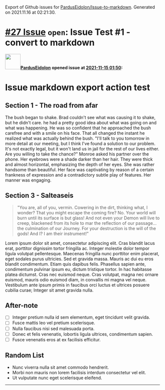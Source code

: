 Export of Github issues for [PardusEidolon/Issue-to-markdown](https://github.com/PardusEidolon/Issue-to-markdown). Generated on 2021.11.16 at 02:21:30.

# [\#27 Issue](https://github.com/PardusEidolon/Issue-to-markdown/issues/27) `open`: Issue Test #1 - convert to markdown

#### <img src="https://avatars.githubusercontent.com/u/38515818?u=24fc8082b5e12ec9c68228d2c492bdf3bc0d5ff4&v=4" width="50">[PardusEidolon](https://github.com/PardusEidolon) opened issue at [2021-11-15 01:50](https://github.com/PardusEidolon/Issue-to-markdown/issues/27):

# Issue markdown export action test

## Section 1 - The road from afar

The bush began to shake. Brad couldn't see what was causing it to shake, but he didn't care. he had a pretty good idea about what was going on and what was happening. He was so confident that he approached the bush carefree and with a smile on his face. That all changed the instant he realized what was actually behind the bush.
"I'll talk to you tomorrow in more detail at our meeting, but I think I've found a solution to our problem. It's not exactly legal, but it won't land us in jail for the rest of our lives either. Are you willing to take the chance?" Monroe asked his partner over the phone. Her eyebrows were a shade darker than her hair. They were thick and almost horizontal, emphasizing the depth of her eyes. She was rather handsome than beautiful. Her face was captivating by reason of a certain frankness of expression and a contradictory subtle play of features. Her manner was engaging.

## Section 3 - Salteaseis

> "You are, all of you, vermin. Cowering in the dirt, thinking what, I wonder? That you might escape the coming fire? No. Your world will burn until its surface is but glass! And not even your Demon will live to creep, blackened from its hole to mar the reflection of our passage... the culmination of our Journey. For your destruction is the will of the gods! And I? I am their instrument!"

Lorem ipsum dolor sit amet, consectetur adipiscing elit. Cras blandit lacus erat, porttitor dignissim tortor fringilla ac. Integer molestie dolor tempor ligula volutpat pellentesque. Maecenas fringilla nunc porttitor enim placerat, eget sodales purus ultricies. Sed et gravida massa. Mauris ac dui eu eros blandit condimentum. Etiam quis dapibus felis. Phasellus sapien ante, condimentum pulvinar ipsum eu, dictum tristique tortor. In hac habitasse platea dictumst. Cras nec euismod neque. Cras volutpat, magna nec ornare euismod, mauris odio euismod diam, in convallis mi magna vel neque. Vestibulum ante ipsum primis in faucibus orci luctus et ultrices posuere cubilia curae; Integer sit amet gravida nulla.

## After-note
- [ ] Integer pretium nulla id sem elementum, eget tincidunt velit gravida.
- [ ] Fusce mattis leo vel pretium scelerisque.
- [ ] Nulla faucibus nisi sed malesuada porta.
- [ ] Donec et felis venenatis, lobortis ligula ultrices, condimentum sapien.
- [ ] Fusce venenatis eros at ex facilisis efficitur.
## Random List
- Nunc viverra nulla sit amet commodo hendrerit.
- Morbi non mauris non lorem facilisis interdum consectetur vel elit.
- Ut vulputate nunc eget scelerisque eleifend.





-------------------------------------------------------------------------------

